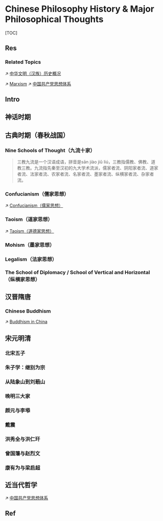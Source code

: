 # Chinese Philosophy History & Major Philosophical Thoughts

[TOC]



## Res
### Related Topics
↗ [中华文明（汉族）历史概况](../../../🌏%20Politics%20&%20Demography/Countries%20Overview/Asia/China%20🇨🇳/中华文明（汉族）历史概况/中华文明（汉族）历史概况.md)

↗ [Marxism](../../Western%20Philosophy/Marxism.md)
↗ [中国共产党思想体系](../../../🌏%20Politics%20&%20Demography/Countries%20Overview/Asia/China%20🇨🇳/中国大陆地区/🐲%20中国政治概况/中国共产党/中国共产党思想体系/中国共产党思想体系.md)



## Intro



## 神话时期



## 古典时期（春秋战国）
### Nine Schools of Thought（九流十家）
>三教九流是一个汉语成语，拼音是sān jiào jiǔ liú，三教指儒教、佛教、道教三教。九流指先秦至汉初的九大学术流派，儒家者流、阴阳家者流、道家者流、法家者流、农家者流、名家者流、墨家者流、纵横家者流、杂家者流。


### Confucianism（儒家思想）
↗ [Confucianism（儒家思想）](Confucianism（儒家思想）.md)


### Taoism（道家思想）
↗ [Taoism（道德家思想）](Taoism（道德家思想）.md)


### Mohism（墨家思想）


### Legalism（法家思想）


### The School of Diplomacy / School of Vertical and Horizontal（纵横家思想）



## 汉晋隋唐
### Chinese Buddhism
↗ [Buddhism in China](Buddhism%20in%20China.md)



## 宋元明清
### 北宋五子

### 朱子学：继别为宗

### 从陆象山到刘蕺山

### 晚明三大家

### 颜元与李塨

### 戴震

### 洪秀全与洪仁玕

### 曾国藩与赵烈文

### 康有为与梁启超



## 近当代哲学
↗ [中国共产党思想体系](../../../🌏%20Politics%20&%20Demography/Countries%20Overview/Asia/China%20🇨🇳/中国大陆地区/🐲%20中国政治概况/中国共产党/中国共产党思想体系/中国共产党思想体系.md)



## Ref
[中国哲学 | wikipedia]: https://zh.wikipedia.org/zh-cn/%E4%B8%AD%E5%9B%BD%E5%93%B2%E5%AD%A6#
[中国哲学简史 | wikipedia]: https://zh.wikipedia.org/wiki/%E4%B8%AD%E5%9B%BD%E5%93%B2%E5%AD%A6%E7%AE%80%E5%8F%B2
